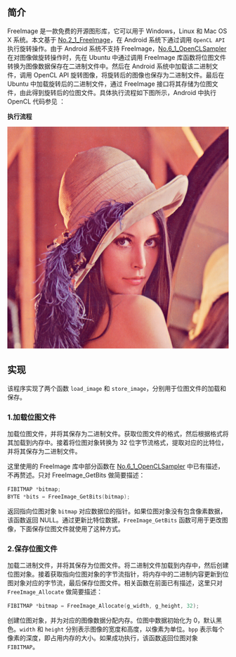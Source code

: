 ## 简介
FreeImage 是一款免费的开源图形库，它可以用于 Windows，Linux 和 Mac OS X 系统。本文基于 [No.2_1_FreeImage](../No.2_1_FreeImage/FreeImage.md)，在 Android 系统下通过调用 `OpenCL API` 执行旋转操作。由于 Android 系统不支持 FreeImage，[No.6_1_OpenCLSampler](../../No.6_1_OpenCLSampler/OpenCLSampler.md) 在对图像做旋转操作时，先在 Ubuntu 中通过调用 FreeImage 库函数将位图文件转换为图像数据保存在二进制文件中。然后在 Android 系统中加载该二进制文件，调用 OpenCL API 旋转图像，将旋转后的图像也保存为二进制文件。最后在 Ubuntu 中加载旋转后的二进制文件，通过 FreeImage 接口将其存储为位图文件，由此得到旋转后的位图文件。具体执行流程如下图所示，Android 中执行 OpenCL 代码参见 []()：

**执行流程**

![](image/lenna.png)

## 实现
该程序实现了两个函数 `load_image` 和 `store_image`，分别用于位图文件的加载和保存。

### 1.加载位图文件
加载位图文件，并将其保存为二进制文件。获取位图文件的格式，然后根据格式将其加载到内存中。接着将位图对象转换为 32 位字节流格式，提取对应的比特位，并将其保存为二进制文件。

这里使用的 FreeImage 库中部分函数在 [No.6_1_OpenCLSampler](../No.6_1_OpenCLSampler/OpenCLSampler.md) 中已有描述，不再赘述。只对 FreeImage_GetBits 做简要描述：
```c
FIBITMAP *bitmap;
BYTE *bits = FreeImage_GetBits(bitmap);
```
返回指向位图对象 `bitmap` 对应数据位的指针。如果位图对象没有包含像素数据，该函数返回 NULL。通过更新比特位数据，`FreeImage_GetBits` 函数可用于更改图像，下面保存位图文件就使用了这种方式。

### 2.保存位图文件
加载二进制文件，并将其保存为位图文件。将二进制文件加载到内存中，然后创建位图对象。接着获取指向位图对象的字节流指针，将内存中的二进制内容更新到位图对象对应的字节流，最后保存位图文件。相关函数在前面已有描述，这里只对 `FreeImage_Allocate` 做简要描述：
```c
FIBITMAP *bitmap = FreeImage_Allocate(g_width, g_height, 32);
```
创建位图对象，并为对应的图像数据分配内存。位图中数据初始化为 0，默认黑色。`width` 和 `height` 分别表示图像的宽度和高度，以像素为单位。`bpp` 表示每个像素的深度，即占用内存的大小。如果成功执行，该函数返回位图对象 `FIBITMAP`。
